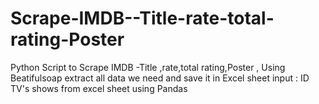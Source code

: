 # Scrape-IMDB--Title-rate-total-rating-Poster
Python Script  to Scrape IMDB -Title ,rate,total rating,Poster , 
Using Beatifulsoap extract all data we need and save it in Excel sheet 
input : ID TV's shows from excel sheet using Pandas 
